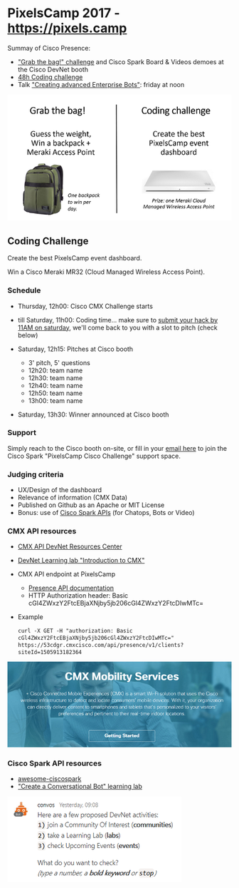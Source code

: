 # PixelsCamp 2017 - https://pixels.camp

Summay of Cisco Presence:
- ["Grab the bag!" challenge](https://developer.cisco.com/join/pixelscamp2017) and Cisco Spark Board & Videos demoes at the Cisco DevNet booth
- [48h Coding challenge](#coding)
- Talk ["Creating advanced Enterprise Bots"](https://github.com/PixelsCamp/talks/blob/master/2017/building-advanced-bots_steve_sfartz.md): friday at noon

![challenges](img/challenges.png)


## <a name="coding"></a>Coding Challenge

Create the best PixelsCamp event dashboard.

Win a Cisco Meraki MR32 (Cloud Managed Wireless Access Point).


### Schedule

- Thursday, 12h00: Cisco CMX Challenge starts

- till Saturday, 11h00: Coding time... make sure to [submit your hack by 11AM on saturday](https://app.smartsheet.com/b/home?lx=jCXQT44nQI9bjvDBjhX5wg), we'll come back to you with a slot to pitch (check below)

- Saturday, 12h15: Pitches at Cisco booth
   - 3' pitch, 5' questions
   - 12h20: team name
   - 12h30: team name
   - 12h40: team name
   - 12h50: team name
   - 13h00: team name

- Saturday, 13h30: Winner announced at Cisco booth


### Support 

Simply reach to the Cisco booth on-site, or fill in your [email here](https://eurl.io/#Bkm0tVFoZ) to join the Cisco Spark "PixelsCamp Cisco Challenge" support space.


### Judging criteria

- UX/Design of the dashboard
- Relevance of information (CMX Data)
- Published on Github as an Apache or MIT License
- Bonus: use of [Cisco Spark APIs](https://developer.ciscospark.com/) (for Chatops, Bots or Video)


### CMX API resources

- [CMX API DevNet Resources Center](https://developer.cisco.com/site/cmx-mobility-services/)
- [DevNet Learning lab "Introduction to CMX"](https://learninglabs.cisco.com/modules/dna-cmx-mse/09-cmx-01-introduction-to-cmx/step/1
)
- CMX API endpoint at PixelsCamp
   - [Presence API documentation](https://www.cisco.com/c/en/us/td/docs/wireless/mse/cmxcloud/api/b_cmxcloud_api_reference/b-cmx-102-api-reference-guide_chapter_0100.html)
   - HTTP Authorization header: Basic cGl4ZWxzY2FtcEBjaXNjby5jb206cGl4ZWxzY2FtcDIwMTc=

- Example
    ```shell
    curl -X GET -H "authorization: Basic cGl4ZWxzY2FtcEBjaXNjby5jb206cGl4ZWxzY2FtcDIwMTc=" https://53cdgr.cmxcisco.com/api/presence/v1/clients?siteId=1505913182364
    ```

![cmx](img/cmx.png)


### Cisco Spark API resources

- [awesome-ciscospark](https://github.com/CiscoDevNet/awesome-ciscospark)
- ["Create a Conversational Bot" learning lab](https://learninglabs.cisco.com/tracks/collab-cloud/spark-apps/collab-spark-botkit/step/1)

![convos](img/botkit_convos.png)